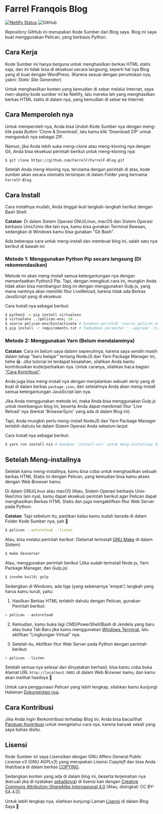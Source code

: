 # Farrel Franqois Blog
[![Netlify Status](https://api.netlify.com/api/v1/badges/edc59a5f-e63a-426c-ae65-cffe9153fa04/deploy-status)](https://app.netlify.com/sites/farrelf/deploys)
![GitHub](https://img.shields.io/github/license/FarrelF/FarrelF-Blog?label=Lisensi&style=flat-square)

*Repository* GitHub ini merupakan Kode Sumber dari Blog saya. Blog ini saya buat menggunakan Pelican, yang berbasis Python.

## Cara Kerja
Kode Sumber ini hanya berguna untuk menghasilkan berkas HTML statis saja, dan ini tidak bisa di eksekusi secara langsung, seperti hal nya Blog yang di buat dengan WordPress. (Karena sesuai dengan peruntukan nya, yakni: *Static Site Generator*)

Untuk menghasilkan konten yang kemudian di sebar melalui Internet, saya men-*deploy* kode sumber ini ke Netlify, lalu mereka lah yang menghasilkan berkas HTML statis di dalam nya, yang kemudian di sebar ke Internet.

## Cara Memperoleh nya
Untuk memperoleh nya, Anda bisa Unduh Kode Sumber nya dengan meng-klik pada *Button* 'Clone & Download', lalu kamu klik 'Download ZIP' untuk mengunduh nya sebagai ZIP.

Namun, jika Anda lebih suka meng-*clone* atau meng-kloning nya dengan Git, Anda bisa eksekusi perintah berikut untuk meng-kloning nya:

```bash
$ git clone https://github.com/FarrelF/FarrelF-Blog.git
```

Setelah Anda meng-kloning nya, terutama dengan perintah di atas, kode sumber akan secara otomatis tersimpan di dalam Folder yang bernama `FarrelF-Blog`.

## Cara Install
Cara installnya mudah, Anda tinggal ikuti langkah-langkah berikut dengan Bash Shell:

**Catatan**: Di dalam Sistem Operasi GNU/Linux, macOS dan Sistem Operasi berbasis Unix/Unix-like lain nya, kamu bisa gunakan Terminal Bawaan, sedangkan di Windows kamu bisa gunakan "Git Bash".

Ada beberapa cara untuk meng-install dan membuat blog ini, salah satu nya berikut di bawah ini:

### Metode 1: Menggunakan Python Pip secara langsung (Di rekomendasikan)

Metode ini akan meng-install semua ketergantungan nya dengan memanfaatkan Python3 Pip. Tapi, dengan mengikuti cara ini, mungkin Anda tidak akan bisa membangun blog ini dengan menggunakan Gulp.js, yang mana nantinya akan memiliki fitur LiveReload, karena tidak ada Berkas JavaScript yang di eksekusi.

Cara Install nya sebagai berikut:

```bash
$ python3 -m pip install virtualenv
$ virtualenv ../pelican-env; cd ..
$ source pelican-env/bin/activate # Gunakan perintah 'source pelican-env/Scripts/activate' (tanpa kutip) jika Anda sedang menggunakan Windows
$ pip install -r requirements.txt # Tambahkan parameter '--upgrade' (tanpa kutip) jika Anda ingin langsung memperbarui nya
```

### Metode 2: Menggunakan Yarn (Belum mendalaminya)

**Catatan**: Cara ini belum saya dalami sepenuhnya, karena saya sendiri masih dalam tahap "baru belajar" tentang NodeJS dan Yarn Package Manager ini, hehe :grinning:. Jika tutorial ini terdapat kesalahan, silahkan Anda bantu kontribusikan kode/perbaikan nya. Untuk caranya, silahkan baca bagian ["Cara Kontribusi"](#cara-kontribusi).

Anda juga bisa meng-install nya dengan menjalankan sebuah skrip yang di buat di dalam berkas `package.json`, dan setelahnya Anda akan meng-install semua ketergantungan JavaScript lain nya. 

Jika Anda menggunakan metode ini, maka Anda bisa menggunakan Gulp.js untuk membangun blog ini, beserta Anda dapat menikmati fitur 'Live Reload' nya (berkat 'BrowserSync' yang ada di dalam Blog ini).

Tapi, Anda mungkin perlu meng-install NodeJS dan Yarn Package Manager terlebih dahulu ke dalam Sistem Operasi Anda sebelum lanjut.

Cara Install nya sebagai berikut:

```bash
$ yarn run install-nix # Gunakan 'install-win' untuk meng-installnya dari Windows, bukan 'install-nix' yang justru untuk Pengguna Sistem Operasi berbasis Unix/Unix-like
```

## Setelah Meng-installnya

Setelah kamu meng-installnya, kamu bisa coba untuk menghasilkan sebuah berkas HTML Statis ini dengan Pelican, yang kemudian bisa kamu akses dengan Web Browser kamu.

Di dalam GNU/Linux atau macOS (Atau, Sistem Operasi berbasis Unix-like/Unix lain nya), kamu dapat eksekusi perintah berikut agar Pelican dapat menghasilkan Berkas HTML Statis dan juga mengaktifkan fitur Web Server pada Python:

**Catatan**: Tapi sebelum itu, pastikan kalau kamu sudah berada di dalam Folder Kode Sumber nya, yah :slightly_smiling_face:

```bash
$ pelican --autoreload --listen
```

Atau, bisa melalui perintah berikut: (Selamat terinstall [GNU Make](https://www.gnu.org/software/make/) di dalam Sistem)

```bash
$ make devserver
```

Atau, menggunakan perintah berikut (Jika sudah terinstall Node.js, Yarn Package Manager, dan Gulp.js)

```bash
$ invoke build; gulp
```

Sedangkan di Windows, ada tiga (yang sebenarnya 'empat') langkah yang harus kamu turuti, yaitu:

1. Hasilkan Berkas HTML terlebih dahulu dengan Pelican, gunakan Perintah berikut:
```powershell
> pelican --autoreload
```
2. Kemudian, kamu buka lagi CMD/PowerShell/Bash di Jendela yang baru atau buka Tab Baru jika kamu menggunakan [Windows Terminal](https://github.com/microsoft/terminal), lalu aktifkan "Lingkungan Virtual" nya.

3. Setelah itu, Aktifkan fitur Web Server pada Python dengan perintah berikut:
```powershell
> pelican --listen
```

Setelah semua nya selesai dan dinyatakan berhasil, bisa kamu coba buka Alamat URL `http://localhost:9001` di dalam Web Browser kamu, dan kamu akan melihat hasilnya :slightly_smiling_face:

Untuk cara penggunaan Pelican yang lebih lengkap, silahkan kamu kunjungi Halaman [Dokumentasi nya](https://docs.getpelican.org).

## Cara Kontribusi
Jika Anda ingin Berkontribusi terhadap Blog ini, Anda bisa baca/lihat [Panduan Kontribusi](https://github.com/FarrelF/FarrelF-Blog/blob/master/CONTRIBUTING.md) untuk mengetahui cara nya, karena banyak sekali yang saya bahas disitu.

## Lisensi
Kode Sumber ini saya Lisensikan dengan GNU Affero General Public License v3 (GNU AGPLv3) yang merupakan Lisensi *Copyleft* dan bisa Anda lihat/baca di dalam berkas [COPYING](https://github.com/FarrelF/FarrelF-Blog/blob/master/COPYING).

Sedangkan konten yang ada di dalam blog ini, beserta terjemahan nya (kecuali jika di nyatakan [sebaliknya](https://farrel.franqois.id/ketentuan-hukum-dan-sanggahan)) di lisensi kan dengan [Creative Commons Attribution-ShareAlike Internasional 4.0](https://creativecommons.org/licenses/by-sa/4.0/) (Atau, disingkat: CC BY-SA 4.0).

Untuk lebih lengkap nya, silahkan kunjungi Laman [Lisensi](https://farrel.franqois.id/lisensi) di dalam Blog Saya :slightly_smiling_face:
